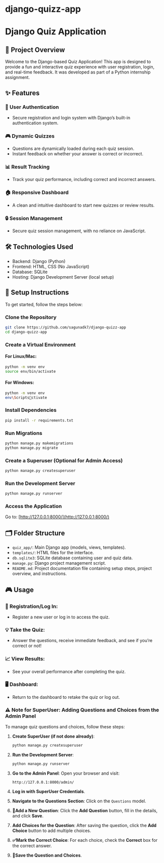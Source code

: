 
# django-quizz-app

# Django Quiz Application

## 🚀 Project Overview
Welcome to the Django-based Quiz Application! This app is designed to provide a fun and interactive quiz experience with user registration, login, and real-time feedback. It was developed as part of a Python internship assignment.

## ✨ Features
### 🔐 User Authentication
- Secure registration and login system with Django’s built-in authentication system.

### 🎮 Dynamic Quizzes
- Questions are dynamically loaded during each quiz session.
- Instant feedback on whether your answer is correct or incorrect.

### 📊 Result Tracking
- Track your quiz performance, including correct and incorrect answers.

### 🏠 Responsive Dashboard
- A clean and intuitive dashboard to start new quizzes or review results.

### 🔒 Session Management
- Secure quiz session management, with no reliance on JavaScript.

## 🛠️ Technologies Used
- Backend: Django (Python)
- Frontend: HTML, CSS (No JavaScript)
- Database: SQLite
- Hosting: Django Development Server (local setup)

## 🏁 Setup Instructions
To get started, follow the steps below:

### Clone the Repository
```bash
git clone https://github.com/sagunadk7/django-quizz-app
cd django-quizz-app
```

### Create a Virtual Environment
#### For Linux/Mac:
```bash
python -m venv env
source env/bin/activate
```
#### For Windows:
```bash
python -m venv env
env\Scriptsctivate
```

### Install Dependencies
```bash
pip install -r requirements.txt
```

### Run Migrations
```bash
python manage.py makemigrations
python manage.py migrate
```

### Create a Superuser (Optional for Admin Access)
```bash
python manage.py createsuperuser
```

### Run the Development Server
```bash
python manage.py runserver
```

### Access the Application
Go to: [http://127.0.0.1:8000/](http://127.0.0.1:8000/)

## 🗂️ Folder Structure
- `quiz_app/`: Main Django app (models, views, templates).
- `templates/`: HTML files for the interface.
- `db.sqlite3`: SQLite database containing user and quiz data.
- `manage.py`: Django project management script.
- `README.md`: Project documentation file containing setup steps, project overview, and instructions.

## 🎮 Usage
### 🔑 Registration/Log In:
- Register a new user or log in to access the quiz.

### 💡 Take the Quiz:
- Answer the questions, receive immediate feedback, and see if you’re correct or not!

### 📈 View Results:
- See your overall performance after completing the quiz.

### 🖥️ Dashboard:
- Return to the dashboard to retake the quiz or log out.

### ⚠️ Note for SuperUser: Adding Questions and Choices from the Admin Panel
To manage quiz questions and choices, follow these steps:

1. **Create SuperUser (if not done already)**:
   ```bash
   python manage.py createsuperuser
   ```

2. **Run the Development Server**:
   ```bash
   python manage.py runserver
   ```

3. **Go to the Admin Panel**:
   Open your browser and visit:  
   ```
   http://127.0.0.1:8000/admin/
   ```

4. **Log in with SuperUser Credentials**.

5. **Navigate to the Questions Section**:
   Click on the `Questions` model.

6. **🎲Add a New Question**:
   Click the **Add Question** button, fill in the details, and click **Save**.

7. **Add Choices for the Question**:
   After saving the question, click the **Add Choice** button to add multiple choices.

8. **✅Mark the Correct Choice**:
   For each choice, check the **Correct** box for the correct answer.

9. **💾Save the Question and Choices**.
